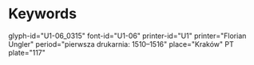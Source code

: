 # Keywords
glyph-id="U1-06_0315"
font-id="U1-06"
printer-id="U1"
printer="Florian Ungler"
period="pierwsza drukarnia: 1510–1516"
place="Kraków"
PT plate="117"

